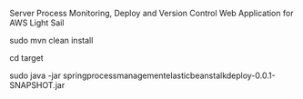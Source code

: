 Server Process Monitoring, Deploy and Version Control Web Application for AWS Light Sail

sudo mvn clean install

cd target

sudo java -jar springprocessmanagementelasticbeanstalkdeploy-0.0.1-SNAPSHOT.jar